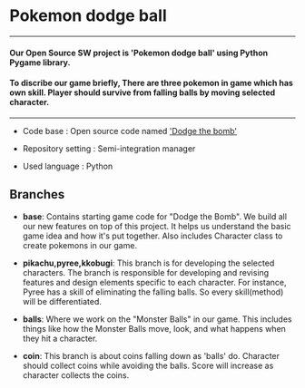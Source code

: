 # Pokemon dodge ball
---
#### Our Open Source SW project is 'Pokemon dodge ball' using Python Pygame library.  
#### To discribe our game briefly, There are three pokemon in game which has own skill. Player should survive from falling balls by moving selected character.
---


- Code base : Open source code named ['Dodge the bomb'](https://github.com/Hwanjun-Koo/OSS_Project/tree/main/Dodge%20the%20bomb)


- Repository setting : Semi-integration manager


- Used language : Python


## Branches <br>
- **base**: Contains starting game code for "Dodge the Bomb". We build all our new features on top of this project. It helps us understand the basic game idea and how it's put together. Also includes Character class to create pokemons in our game.

  
- **pikachu,pyree,kkobugi**: This branch is for developing the selected characters. The branch is responsible for developing and revising features and design elements specific to each character. For instance, Pyree has a skill of eliminating the falling balls. So every skill(method) will be differentiated.


- **balls**: Where we work on the "Monster Balls" in our game. This includes things like how the Monster Balls move, look, and what happens when they hit a character.


- **coin**: This branch is about coins falling down as 'balls' do. Character should collect coins while avoiding the balls. Score will increase as character collects the coins.
